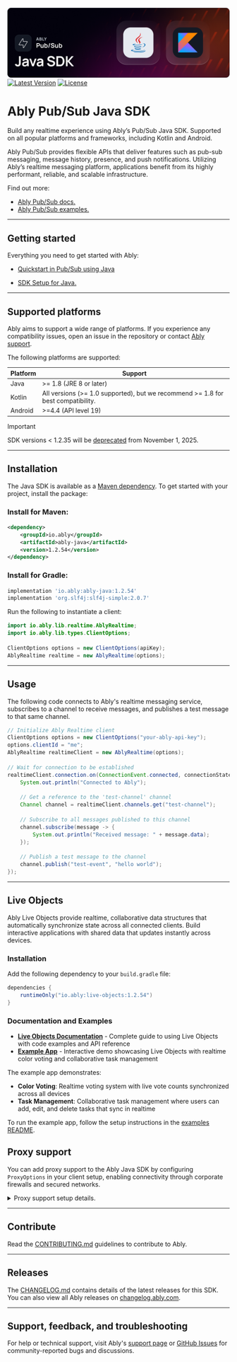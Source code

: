 ![Ably Pub/Sub Java Header](images/javaSDK-github.png)
[![Latest Version](https://img.shields.io/maven-central/v/io.ably/ably-java)](https://central.sonatype.com/artifact/io.ably/ably-java)
[![License](https://badgen.net/github/license/ably/ably-java)](https://github.com/ably/ably-java/blob/main/LICENSE)

# Ably Pub/Sub Java SDK

Build any realtime experience using Ably’s Pub/Sub Java SDK. Supported on all popular platforms and frameworks, including Kotlin and Android.

Ably Pub/Sub provides flexible APIs that deliver features such as pub-sub messaging, message history, presence, and push notifications. Utilizing Ably’s realtime messaging platform, applications benefit from its highly performant, reliable, and scalable infrastructure.

Find out more:

* [Ably Pub/Sub docs.](https://ably.com/docs/basics)
* [Ably Pub/Sub examples.](https://ably.com/examples?product=pubsub)

---

## Getting started

Everything you need to get started with Ably:

- [Quickstart in Pub/Sub using Java](https://ably.com/docs/getting-started/quickstart?lang=java)
* [SDK Setup for Java.](https://ably.com/docs/getting-started/setup?lang=java)

---

## Supported platforms

Ably aims to support a wide range of platforms. If you experience any compatibility issues, open an issue in the repository or contact [Ably support](https://ably.com/support).

The following platforms are supported:

| Platform | Support |
|----------|---------|
| Java     | >= 1.8 (JRE 8 or later) |
| Kotlin   | All versions (>= 1.0 supported), but we recommend >= 1.8 for best compatibility. |
| Android | >=4.4 (API level 19) |

> [!IMPORTANT]
> SDK versions < 1.2.35 will be [deprecated](https://ably.com/docs/platform/deprecate/protocol-v1) from November 1, 2025.

---

## Installation

The Java SDK is available as a [Maven dependency](https://mvnrepository.com/artifact/io.ably/ably-java). To get started with your project, install the package:

### Install for Maven:

```xml
<dependency>
    <groupId>io.ably</groupId>
    <artifactId>ably-java</artifactId>
    <version>1.2.54</version>
</dependency>
```

### Install for Gradle:

```gradle
implementation 'io.ably:ably-java:1.2.54'
implementation 'org.slf4j:slf4j-simple:2.0.7'
```

Run the following to instantiate a client:

```java
import io.ably.lib.realtime.AblyRealtime;
import io.ably.lib.types.ClientOptions;

ClientOptions options = new ClientOptions(apiKey);
AblyRealtime realtime = new AblyRealtime(options);
```

---

## Usage

The following code connects to Ably's realtime messaging service, subscribes to a channel to receive messages, and publishes a test message to that same channel.


```java
// Initialize Ably Realtime client
ClientOptions options = new ClientOptions("your-ably-api-key");
options.clientId = "me";
AblyRealtime realtimeClient = new AblyRealtime(options);

// Wait for connection to be established
realtimeClient.connection.on(ConnectionEvent.connected, connectionStateChange -> {
    System.out.println("Connected to Ably");
    
    // Get a reference to the 'test-channel' channel
    Channel channel = realtimeClient.channels.get("test-channel");
    
    // Subscribe to all messages published to this channel
    channel.subscribe(message -> {
        System.out.println("Received message: " + message.data);
    });
    
    // Publish a test message to the channel
    channel.publish("test-event", "hello world");
});
```
---

## Live Objects

Ably Live Objects provide realtime, collaborative data structures that automatically synchronize state across all connected clients. Build interactive applications with shared data that updates instantly across devices.

### Installation

Add the following dependency to your `build.gradle` file:

```groovy
dependencies {
    runtimeOnly("io.ably:live-objects:1.2.54")
}
```

### Documentation and Examples

- **[Live Objects Documentation](https://ably.com/docs/liveobjects)** - Complete guide to using Live Objects with code examples and API reference
- **[Example App](./examples)** - Interactive demo showcasing Live Objects with realtime color voting and collaborative task management

The example app demonstrates:
- **Color Voting**: Realtime voting system with live vote counts synchronized across all devices
- **Task Management**: Collaborative task management where users can add, edit, and delete tasks that sync in realtime

To run the example app, follow the setup instructions in the [examples README](./examples/README.md).

## Proxy support

You can add proxy support to the Ably Java SDK by configuring `ProxyOptions` in your client setup, enabling connectivity through corporate firewalls and secured networks.

<details>
<summary>Proxy support setup details.</summary>

To enable proxy support for both REST and Realtime clients in the Ably SDK, use the OkHttp library to handle HTTP requests and WebSocket connections.

Add the following dependency to your `build.gradle` file:

```groovy
dependencies {
    runtimeOnly("io.ably:network-client-okhttp:1.2.54")
}
```

After adding the OkHttp dependency, enable proxy support by specifying proxy settings in the ClientOptions when initializing your Ably client.

The following example sets up a proxy using the Pub/Sub Java SDK:

```java
import io.ably.lib.realtime.AblyRealtime;
import io.ably.lib.rest.AblyRest;
import io.ably.lib.transport.Defaults;
import io.ably.lib.types.ClientOptions;
import io.ably.lib.types.ProxyOptions;
import io.ably.lib.http.HttpAuth;

public class AblyWithProxy {
    public static void main(String[] args) throws Exception {
        // Configure Ably Client options
        ClientOptions options = new ClientOptions();
        
        // Setup proxy settings
        ProxyOptions proxy = new ProxyOptions();
        proxy.host = "your-proxy-host";  // Replace with your proxy host
        proxy.port = 8080;               // Replace with your proxy port
        
        // Optional: If the proxy requires authentication
        proxy.username = "your-username";  // Replace with proxy username
        proxy.password = "your-password";  // Replace with proxy password
        proxy.prefAuthType = HttpAuth.Type.BASIC;  // Choose your preferred authentication type (e.g., BASIC or DIGEST)

        // Attach the proxy settings to the client options
        options.proxy = proxy;

        // Create an instance of Ably using the configured options
        AblyRest ably = new AblyRest(options);

        // Alternatively, for real-time connections
        AblyRealtime ablyRealtime = new AblyRealtime(options);

        // Use the Ably client as usual
    }
}
```

</details>

---

## Contribute

Read the [CONTRIBUTING.md](./CONTRIBUTING.md) guidelines to contribute to Ably.

---

## Releases

The [CHANGELOG.md](/ably/ably-java/blob/main/CHANGELOG.md) contains details of the latest releases for this SDK. You can also view all Ably releases on [changelog.ably.com](https://changelog.ably.com).

---

## Support, feedback, and troubleshooting

For help or technical support, visit Ably's [support page](https://ably.com/support) or [GitHub Issues](https://github.com/ably/ably-java/issues) for community-reported bugs and discussions.
